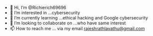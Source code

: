 - 👋 Hi, I’m @Richierich69696
- 👀 I’m interested in ...cybersecurity
- 🌱 I’m currently learning ...ethical hacking and Google cybersecurity
- 💞️ I’m looking to collaborate on ...who have same interest 
- 📫 How to reach me ... via my email rajeshrathlavathu@gmail.com 

<!---
Richierich69696/Richierich69696 is a ✨ special ✨ repository because its `README.md` (this file) appears on your GitHub profile.
You can click the Preview link to take a look at your changes.
--->
